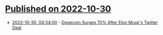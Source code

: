 # [Published on 2022-10-30](index.md)

* [2022-10-30, 04:34:00](https://news.slashdot.org/story/22/10/30/0244210/dogecoin-surges-70-after-elon-musks-twitter-deal?utm_source=rss1.0mainlinkanon&utm_medium=feed) - [Dogecoin Surges 70% After Elon Musk's Twitter Deal ](https://news.slashdot.org/story/22/10/30/0244210/dogecoin-surges-70-after-elon-musks-twitter-deal?utm_source=rss1.0mainlinkanon&utm_medium=feed)
